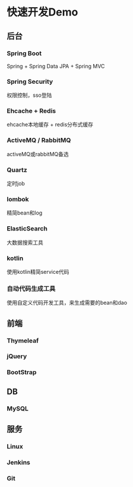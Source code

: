 # 快速开发Demo
## 后台
### Spring Boot
Spring + Spring Data JPA + Spring MVC
### Spring Security
权限控制，sso登陆
### Ehcache + Redis
ehcache本地缓存 + redis分布式缓存
### ActiveMQ / RabbitMQ
activeMQ或rabbitMQ备选
### Quartz
定时job
### lombok
精简bean和log
### ElasticSearch
大数据搜索工具
### kotlin
使用kotlin精简service代码
### 自动代码生成工具
使用自定义代码开发工具，来生成需要的bean和dao
## 前端
### Thymeleaf
### jQuery
### BootStrap
## DB
### MySQL
## 服务
### Linux
### Jenkins
### Git
